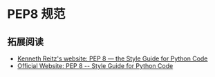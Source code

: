 # PEP8 规范



<!-- https://python.freelycode.com/contribution/detail/47 -->

## 拓展阅读

- [Kenneth Reitz's website: PEP 8 — the Style Guide for Python Code](https://pep8.org/)
- [Official Website: PEP 8 -- Style Guide for Python Code](https://www.python.org/dev/peps/pep-0008/)